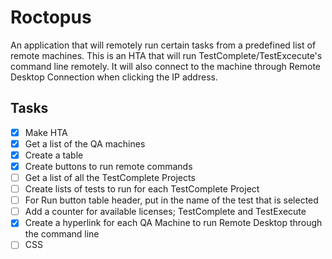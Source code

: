 # Roctopus

An application that will remotely run certain tasks from a predefined list of remote machines. This is an HTA that will run TestComplete/TestExcecute's command line remotely. It will also connect to the machine through Remote Desktop Connection when clicking the IP address.

## Tasks

- [x] Make HTA
- [x] Get a list of the QA machines
- [x] Create a table
- [x] Create buttons to run remote commands
- [ ] Get a list of all the TestComplete Projects
- [ ] Create lists of tests to run for each TestComplete Project
- [ ] For Run button table header, put in the name of the test that is selected
- [ ] Add a counter for available licenses; TestComplete and TestExecute
- [x] Create a hyperlink for each QA Machine to run Remote Desktop through the command line
- [ ] CSS